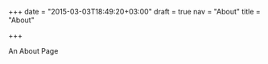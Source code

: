 +++
date = "2015-03-03T18:49:20+03:00"
draft = true
nav = "About"
title = "About"

+++

An About Page
